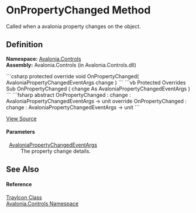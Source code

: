 # OnPropertyChanged Method


Called when a avalonia property changes on the object.



## Definition
**Namespace:** <a href="N_Avalonia_Controls">Avalonia.Controls</a>  
**Assembly:** Avalonia.Controls (in Avalonia.Controls.dll)

<Tabs groupId="api-code-preview">
<TabItem value="csharp" label="C#">
```csharp
protected override void OnPropertyChanged(
	AvaloniaPropertyChangedEventArgs change
)
```
</TabItem>
<TabItem value="vb" label="VB">
```vb
Protected Overrides Sub OnPropertyChanged ( 
	change As AvaloniaPropertyChangedEventArgs
)
```
</TabItem>
<TabItem value="fsharp" label="F#">
```fsharp
abstract OnPropertyChanged : 
        change : AvaloniaPropertyChangedEventArgs -> unit 
override OnPropertyChanged : 
        change : AvaloniaPropertyChangedEventArgs -> unit 
```
</TabItem>
</Tabs>



<a href="https://github.com/AvaloniaUI/Avalonia/tree/master/src/Avalonia.Controls/TrayIcon.cs#L211" title="View the source code">View Source</a>



#### Parameters
<dl><dt>  <a href="T_Avalonia_AvaloniaPropertyChangedEventArgs">AvaloniaPropertyChangedEventArgs</a></dt><dd>The property change details.</dd></dl>

## See Also


#### Reference
<a href="T_Avalonia_Controls_TrayIcon">TrayIcon Class</a>  
<a href="N_Avalonia_Controls">Avalonia.Controls Namespace</a>  

